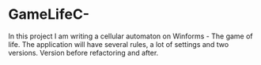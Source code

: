 # GameLifeC-
In this project I am writing a cellular automaton on Winforms - The game of life. The application will have several rules, a lot of settings and two versions. Version before refactoring and after.
